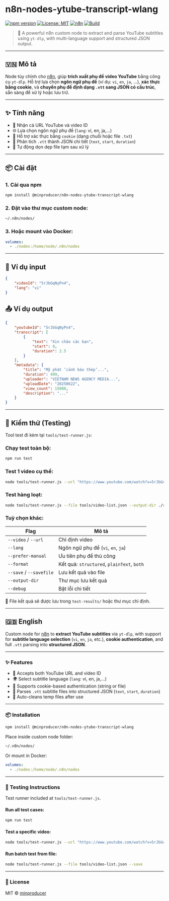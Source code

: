 # n8n-nodes-ytube-transcript-wlang

[![npm version](https://badge.fury.io/js/n8n-nodes-ytube-transcript-wlang-v2.svg)](https://www.npmjs.com/package/n8n-nodes-ytube-transcript-wlang-v2)
[![License: MIT](https://img.shields.io/badge/License-MIT-green.svg)](https://opensource.org/licenses/MIT)
[![n8n](https://img.shields.io/badge/n8n-custom%20node-orange)](https://n8n.io/)
[![Build](https://img.shields.io/badge/status-stable-blue)](https://github.com/minproducer/n8n-nodes-ytube-transcript-wlang-v2)

> 🔧 A powerful n8n custom node to extract and parse YouTube subtitles using `yt-dlp`, with multi-language support and structured JSON output.

---

## 🇻🇳 Mô tả

Node tùy chỉnh cho [n8n](https://n8n.io), giúp **trích xuất phụ đề video YouTube** bằng công cụ `yt-dlp`. Hỗ trợ lựa chọn **ngôn ngữ phụ đề** (ví dụ: `vi`, `en`, `ja`, ...), **xác thực bằng cookie**, và **chuyển phụ đề định dạng `.vtt` sang JSON có cấu trúc**, sẵn sàng để xử lý hoặc lưu trữ.

---

## ✨ Tính năng

- 📼 Nhận cả URL YouTube và video ID
- 🌐 Lựa chọn ngôn ngữ phụ đề (`lang`: vi, en, ja,...)
- 🔐 Hỗ trợ xác thực bằng `cookie` (dạng chuỗi hoặc file `.txt`)
- 📄 Phân tích `.vtt` thành JSON chi tiết (`text`, `start`, `duration`)
- 🧹 Tự động dọn dẹp file tạm sau xử lý

---

## 📦 Cài đặt

### 1. Cài qua npm

```bash
npm install @minproducer/n8n-nodes-ytube-transcript-wlang
```

### 2. Đặt vào thư mục custom node:

```bash
~/.n8n/nodes/
```

### 3. Hoặc mount vào Docker:

```yaml
volumes:
  - ./nodes:/home/node/.n8n/nodes
```

---

## 🧪 Ví dụ input

```json
{
	"videoId": "5rJbGqNyPn4",
	"lang": "vi"
}
```

## 📤 Ví dụ output

```json
{
	"youtubeId": "5rJbGqNyPn4",
	"transcript": [
		{
			"text": "Xin chào các bạn",
			"start": 0,
			"duration": 2.5
		}
	],
	"metadata": {
		"title": "Mỹ phát ‘cảnh báo thép’...",
		"duration": 499,
		"uploader": "VIETNAM NEWS AGENCY MEDIA...",
		"uploadDate": "20250622",
		"view_count": 15000,
		"description": "..."
	}
}
```

---

## 🧪 Kiểm thử (Testing)

Tool test đi kèm tại `tools/test-runner.js`:

### Chạy test toàn bộ:

```bash
npm run test
```

### Test 1 video cụ thể:

```bash
node tools/test-runner.js --url "https://www.youtube.com/watch?v=5rJbGqNyPn4" --lang vi --format both --savefile
```

### Test hàng loạt:

```bash
node tools/test-runner.js --file tools/video-list.json --output-dir ./results --save
```

### Tuỳ chọn khác:

| Flag                    | Mô tả                                      |
| ----------------------- | ------------------------------------------ |
| `--video` / `--url`     | Chỉ định video                             |
| `--lang`                | Ngôn ngữ phụ đề (`vi`, `en`, `ja`)         |
| `--prefer-manual`       | Ưu tiên phụ đề thủ công                    |
| `--format`              | Kết quả: `structured`, `plainText`, `both` |
| `--save` / `--savefile` | Lưu kết quả vào file                       |
| `--output-dir`          | Thư mục lưu kết quả                        |
| `--debug`               | Bật lỗi chi tiết                           |

📁 File kết quả sẽ được lưu trong `test-results/` hoặc thư mục chỉ định.

---

## 🇬🇧 English

Custom node for [n8n](https://n8n.io) to **extract YouTube subtitles** via `yt-dlp`, with support for **subtitle language selection** (`vi`, `en`, `ja`, etc.), **cookie authentication**, and full `.vtt` parsing into **structured JSON**.

---

### ✨ Features

- 📼 Accepts both YouTube URL and video ID
- 🌍 Select subtitle language (`lang`: vi, en, ja,...)
- 🔐 Supports cookie-based authentication (string or file)
- 📄 Parses `.vtt` subtitle files into structured JSON (`text`, `start`, `duration`)
- 🧹 Auto-cleans temp files after use

---

### 📦 Installation

```bash
npm install @minproducer/n8n-nodes-ytube-transcript-wlang
```

Place inside custom node folder:

```bash
~/.n8n/nodes/
```

Or mount in Docker:

```yaml
volumes:
  - ./nodes:/home/node/.n8n/nodes
```

---

### 🧪 Testing Instructions

Test runner included at `tools/test-runner.js`.

#### Run all test cases:

```bash
npm run test
```

#### Test a specific video:

```bash
node tools/test-runner.js --url "https://www.youtube.com/watch?v=5rJbGqNyPn4" --lang en --format both --savefile
```

#### Run batch test from file:

```bash
node tools/test-runner.js --file tools/video-list.json --save
```

---

### 📝 License

MIT © [minproducer](https://github.com/minproducer)
